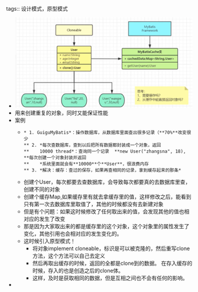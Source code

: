 tags:: 设计模式，原型模式

- ![image.png](../assets/image_1680327914472_0.png)
- 用来创建重复的对象，同时又能保证性能
- 案例
	- ```
	  * 1. GuiguMyBatis*：操作数据库，从数据库里面查出很多记录（**70%**改变很少
	  ** 2. *每次查数据库，查到以后把所有数据都封装成一个对象，返回
	  **    10000 thread*：查询同一个记录  **new User("zhangsna", 18), **每次创建一个对象封装并返回
	  **    *系统里面就会有**10000**个**User**，很浪费内存
	  ** 3. *解决：缓存：查过的保存，如果再查相同的记录，拿到缓存起来的那条*
	  ```
	- 创建个User，每次都要去查数据库，会导致每次都要真的去数据库里查，创建不同的对象
	- 创建个缓存Map,如果缓存里有就去拿缓存里的值，这样修改之后，能看到只有第一次去数据库里取值了，其他的时候都没有去新建对象
	- 但是有个问题：如果这时候修改了任何取出来的值，会发现其他的值也相对应的发生了改变
	- 那是因为大家取出来的都是缓存里的这个对象，这个对象里的属性发生了变化，其他引用也会相对应的发生变化的。
	- 这时候引入原型模式！
		- 将对象implement cloneable，标识是可以被克隆的，然后重写clone方法，这个方法可以自己去定义
		- 然后再取出缓存的时候，返回的全都是clone到的数据。 在存入缓存的时候，存入的也是创造之后的clone体。
		- 这样，及时是获取相同的数据，但是互相之间也不会有任何的影响。
-